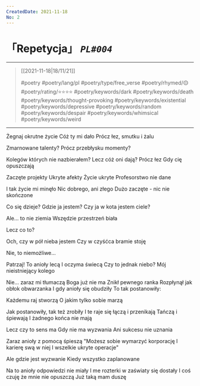```yaml
---
CreatedDate: 2021-11-18
No: 2
---
```

# 「Repetycja」 *`PL#004`*

---

> [[2021-11-18|18/11/21]]
> 
> #poetry
> #poetry/lang/pl 
> #poetry/type/free_verse 
> #poetry/rhymed/🟡 
> #poetry/rating/⭐⭐⭐⭐
> #poetry/keywords/dark #poetry/keywords/death #poetry/keywords/thought-provoking #poetry/keywords/existential #poetry/keywords/depressive #poetry/keywords/random #poetry/keywords/despair #poetry/keywords/whimsical #poetry/keywords/weird 

---

Żegnaj okrutne życie
Cóż ty mi dało
Prócz łez, smutku i żalu

Zmarnowane talenty?
Prócz przebłysku momenty?

Kolegów których nie nazbierałem?
Lecz cóż oni dają?
Prócz łez
Gdy cię opuszczają

Zaczęte projekty
Ukryte afekty
Życie ukryte
Profesorstwo nie dane

I tak życie mi minęło
Nic dobrego, ani złego
Dużo zaczęte - nic nie skończone


Co się dzieje?
Gdzie ja jestem?
Czy ja w kota jestem ciele?

Ale… to nie ziemia
Wszędzie przestrzeń biała

Lecz co to?

Och, czy w pół nieba jestem
Czy w czyśćca bramie stoję

Nie, to niemożliwe...

Patrzaj! To anioły lecą
I oczyma świecą
Czy to jednak niebo?
Mój nieistniejący kolego

Nie… zaraz mi tłumaczą
Boga już nie ma
Znikł pewnego ranka
Rozpłynął jak obłok obwarzanka
I gdy anioły się obudziły
To tak postanowiły:

   Każdemu raj stworzą
   O jakim tylko sobie marzą

Jak postanowiły, tak też zrobiły
I te raje się łączą i przenikają
Tańczą i śpiewają
I żadnego końca nie mają

Lecz czy to sens ma
Gdy nie ma wyzwania
Ani sukcesu nie uznania

Zaraz anioły z pomocą śpieszą
   "Możesz sobie wymarzyć korporację
   I karierę swą w niej
   I wszelkie ukryte operacje"

Ale gdzie jest wyzwanie
Kiedy wszystko zaplanowane

Na to anioły odpowiedzi nie miały
I me rozterki w zaświaty się dostały
I coś czuję że mnie nie opuszczą
Już taką mam duszę